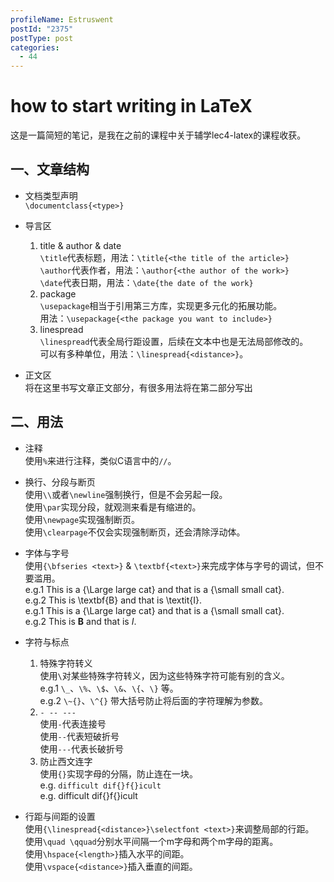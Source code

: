 ```yaml
---
profileName: Estruswent
postId: "2375"
postType: post
categories:
  - 44
---
```

# how to start writing in LaTeX

这是一篇简短的笔记，是我在之前的课程中关于辅学lec4-latex的课程收获。

## 一、文章结构

- 文档类型声明  
  `\documentclass{<type>}`  

- 导言区  
  1. title & author & date  
     `\title`代表标题，用法：`\title{<the title of the article>}`  
     `\author`代表作者，用法：`\author{<the author of the work>}`  
     `\date`代表日期，用法：`\date{the date of the work}`  
  2. package  
     `\usepackage`相当于引用第三方库，实现更多元化的拓展功能。  
     用法：`\usepackage{<the package you want to include>}`  
  3. linespread  
     `\linespread`代表全局行距设置，后续在文本中也是无法局部修改的。  
     可以有多种单位，用法：`\linespread{<distance>}`。  

- 正文区  
  将在这里书写文章正文部分，有很多用法将在第二部分写出  

## 二、用法

- 注释  
  使用`%`来进行注释，类似C语言中的`//`。  

- 换行、分段与断页  
  使用`\\`或者`\newline`强制换行，但是不会另起一段。  
  使用`\par`实现分段，就观测来看是有缩进的。  
  使用`\newpage`实现强制断页。  
  使用`\clearpage`不仅会实现强制断页，还会清除浮动体。  

- 字体与字号  
  使用`{\bfseries <text>}` & `\textbf{<text>}`来完成字体与字号的调试，但不要滥用。  
  e.g.1 This is a {\Large large cat} and that is a {\small small cat}.  
  e.g.2 This is \textbf{B} and that is \textit{I}.  
  e.g.1 This is a {\Large large cat} and that is a {\small small cat}.  
  e.g.2 This is **B** and that is *I*.  

- 字符与标点  
  1. 特殊字符转义  
     使用`\`对某些特殊字符转义，因为这些特殊字符可能有别的含义。  
     e.g.1 `\_`、`\%`、`\$`、`\&`、`\{`、`\}` 等。  
     e.g.2 `\~{}`、`\^{}` 带大括号防止将后面的字符理解为参数。  
  2. `- -- ---`  
     使用`-`代表连接号  
     使用`--`代表短破折号  
     使用`---`代表长破折号  
  3. 防止西文连字  
     使用`{}`实现字母的分隔，防止连在一块。  
     e.g. `difficult dif{}f{}icult`  
     e.g. difficult dif{}f{}icult  

- 行距与间距的设置  
  使用`{\linespread{<distance>}\selectfont <text>}`来调整局部的行距。  
  使用`\quad \qquad`分别水平间隔一个m字母和两个m字母的距离。  
  使用`\hspace{<length>}`插入水平的间距。  
  使用`\vspace{<distance>}`插入垂直的间距。
